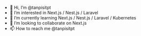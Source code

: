 - 👋 Hi, I’m @tanpisitpt
- 👀 I’m interested in Next.js / Nest.js / Laravel
- 🌱 I’m currently learning Next.js / Nest.js / Laravel / Kubernetes
- 💞️ I’m looking to collaborate on Next.js
- 📫 How to reach me @tanpisitpt

<!---
tanpisitpt/tanpisitpt is a ✨ special ✨ repository because its `README.md` (this file) appears on your GitHub profile.
You can click the Preview link to take a look at your changes.
--->
